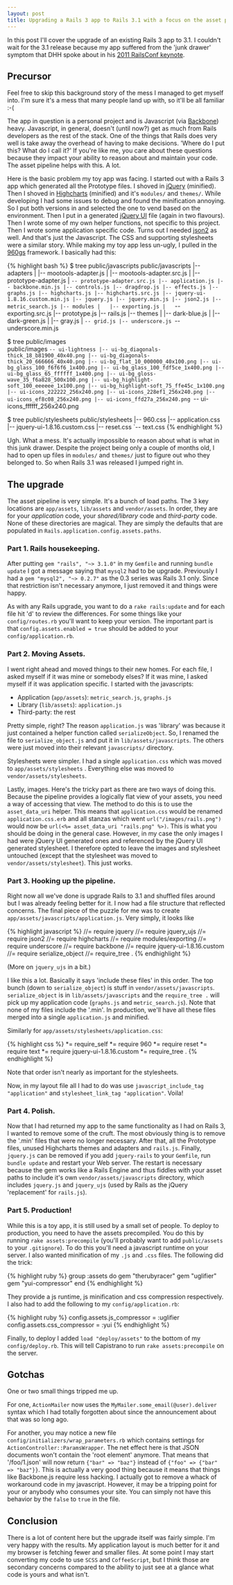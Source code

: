 ```yaml
---
layout: post
title: Upgrading a Rails 3 app to Rails 3.1 with a focus on the asset pipeline
---
```


In this post I'll cover the upgrade of an existing Rails 3 app to
3.1. I couldn't wait for the 3.1 release because my app suffered from
the 'junk drawer' symptom that DHH spoke about in his [2011 RailsConf keynote](http://www.youtube.com/watch?v=cGdCI2HhfAU).

## Precursor

Feel free to skip this background story of the mess I managed to get
myself into. I'm sure it's a mess that many people land up with, so
it'll be all familiar :-(

The app in question is a personal project and is Javascript (via
[Backbone](http://documentcloud.github.com/backbone/))
heavy. Javascript, in general, doesn't (until now?) get as much from
Rails developers as the rest of the stack. One of the things that
Rails does very well is take away the overhead of having to make
decisions. 'Where do I put this? What do I call it?' If you're like
me, you care about these questions because they impact your ability to
reason about and maintain your code. The asset pipeline helps with
this. A lot.

Here is the basic problem my toy app was facing. I started out with a
Rails 3 app which generated all the Prototype files. I shoved in
[jQuery](http://jquery.com/) (minified). Then I shoved in
[Highcharts](http://www.highcharts.com/) (minified) and it's
`modules/` and `themes/`. While developing I had some issues to debug
and found the minification annoying. So I put both versions in and
selected the one to vend based on the environment. Then I put in a
generated [jQuery UI](http://jqueryui.com/) file (again in two
flavours). Then I wrote some of my own helper functions, not specific
to this project. Then I wrote some application specific code. Turns
out I needed [json2](https://github.com/douglascrockford/JSON-js) as
well. And that's just the Javascript. The CSS and supporting
stylesheets were a similar story. While making my toy app less
un-ugly, I pulled in the [960gs](http://960.gs/) framework. I
basically had this:

{% highlight bash %}
$ tree public/javascripts 
public/javascripts
|-- adapters
|   |-- mootools-adapter.js
|   |-- mootools-adapter.src.js
|   |-- prototype-adapter.js
|   `-- prototype-adapter.src.js
|-- application.js
|-- backbone.min.js
|-- controls.js
|-- dragdrop.js
|-- effects.js
|-- graphs.js
|-- highcharts.js
|-- highcharts.src.js
|-- jquery-ui-1.8.16.custom.min.js
|-- jquery.js
|-- jquery.min.js
|-- json2.js
|-- metric_search.js
|-- modules
|   |-- exporting.js
|   `-- exporting.src.js
|-- prototype.js
|-- rails.js
|-- themes
|   |-- dark-blue.js
|   |-- dark-green.js
|   |-- gray.js
|   `-- grid.js
|-- underscore.js
`-- underscore.min.js

$ tree public/images     
public/images
`-- ui-lightness
    |-- ui-bg_diagonals-thick_18_b81900_40x40.png
    |-- ui-bg_diagonals-thick_20_666666_40x40.png
    |-- ui-bg_flat_10_000000_40x100.png
    |-- ui-bg_glass_100_f6f6f6_1x400.png
    |-- ui-bg_glass_100_fdf5ce_1x400.png
    |-- ui-bg_glass_65_ffffff_1x400.png
    |-- ui-bg_gloss-wave_35_f6a828_500x100.png
    |-- ui-bg_highlight-soft_100_eeeeee_1x100.png
    |-- ui-bg_highlight-soft_75_ffe45c_1x100.png
    |-- ui-icons_222222_256x240.png
    |-- ui-icons_228ef1_256x240.png
    |-- ui-icons_ef8c08_256x240.png
    |-- ui-icons_ffd27a_256x240.png
    `-- ui-icons_ffffff_256x240.png

$ tree public/stylesheets 
public/stylesheets
|-- 960.css
|-- application.css
|-- jquery-ui-1.8.16.custom.css
|-- reset.css
`-- text.css
{% endhighlight %}

Ugh. What a mess. It's actually impossible to reason about what is
what in this junk drawer. Despite the project being only a couple of
months old, I had to open up files in `modules/` and `themes/` just to
figure out who they belonged to. So when Rails 3.1 was released I
jumped right in.

## The upgrade

The asset pipeline is very simple. It's a bunch of load paths. The 3
key locations are `app/assets`, `lib/assets` and `vendor/assets`. In
order, they are for your *application* code, your *shared/library*
code and *third-party* code. None of these directories are
magical. They are simply the defaults that are populated in
`Rails.application.config.assets.paths`.

### Part 1. Rails housekeeping.

After putting `gem "rails", "~> 3.1.0"` in my `Gemfile` and running
`bundle update` I got a message saying that `mysql2` had to be
upgrade. Previously I had a `gem "mysql2", "~> 0.2.7"` as the 0.3
series was Rails 3.1 only. Since that restriction isn't necessary
anymore, I just removed it and things were happy.

As with any Rails upgrade, you want to do a `rake rails:update` and
for each file hit 'd' to review the differences. For some things like
your `config/routes.rb` you'll want to keep your version. The
important part is that `config.assets.enabled = true` should be added
to your `config/application.rb`.

### Part 2. Moving Assets.

I went right ahead and moved things to their new
homes. For each file, I asked myself if it was mine or somebody elses?
If it was mine, I asked myself if it was application specific. I
started with the javascripts:

* Application (`app/assets`): `metric_search.js`, `graphs.js`
* Library (`lib/assets`): `application.js`
* Third-party: the rest

Pretty simple, right? The reason `application.js` was 'library' was
because it just contained a helper function called
`serializeObject`. So, I renamed the file to `serialize_object.js` and
put it in `lib/assets/javascripts`. The others were just moved into
their relevant `javascripts/` directory.

Stylesheets were simpler. I had a single `application.css` which was
moved to `app/assets/stylesheets` . Everything else was moved to
`vendor/assets/stylesheets`.

Lastly, images. Here's the tricky part as there are two ways of doing
this. Because the pipeline provides a logically flat view of your
assets, you need a way of accessing that view. The method to do this
is to use the `asset_data_uri` helper. This means that
`application.css` would be renamed `application.css.erb` and all
stanzas which went `url("/images/rails.png")` would now be `url(<%=
asset_data_uri "rails.png" %>)`. This is what you should be doing in
the general case. However, in my case the only images I had were
jQuery UI generated ones and referenced by the jQuery UI generated
stylesheet. I therefore opted to leave the images and stylesheet
untouched (except that the stylesheet was moved to
`vendor/assets/stylesheet`). This just works.

### Part 3. Hooking up the pipeline.

Right now all we've done is upgrade Rails to 3.1 and shuffled files
around but I was already feeling better for it. I now had a file
structure that reflected concerns. The final piece of the puzzle for
me was to create `app/assets/javascripts/application.js`. Very simply,
it looks like

{% highlight javascript %}
//= require jquery
//= require jquery_ujs
//= require json2
//= require highcharts
//= require modules/exporting
//= require underscore
//= require backbone
//= require jquery-ui-1.8.16.custom
//= require serialize_object
//= require_tree .
{% endhighlight %}

(More on `jquery_ujs` in a bit.)

I like this a lot. Basically it says 'include these files' in this
order. The top bunch (down to `serialize_object`) is stuff in
`vendor/assets/javascripts`. `serialize_object` is in
`lib/assets/javascripts` and the `require_tree .` will pick up my
application code (`graphs.js` and `metric_search.js`). Note that none
of my files include the '.min'. In production, we'll have all these
files merged into a single `application.js` and minified.

Similarly for `app/assets/stylesheets/application.css`:

{% highlight css %}
*= require_self
*= require 960
*= require reset
*= require text
*= require jquery-ui-1.8.16.custom
*= require_tree . 
{% endhighlight %}

Note that order isn't nearly as important for the stylesheets.

Now, in my layout file all I had to do was use `javascript_include_tag
"application"` and `stylesheet_link_tag "application"`. Voila!

### Part 4. Polish.

Now that I had returned my app to the same functionality as I had on
Rails 3, I wanted to remove some of the cruft. The most obviously
thing is to remove the '.min' files that were no longer
necessary. After that, all the Prototype files, unused Highcharts
themes and adapters and `rails.js`. Finally, `jquery.js` can be
removed if you add `jquery-rails` to your `Gemfile`, run `bundle
update` and restart your Web server. The restart is necessary because
the gem works like a Rails Engine and thus fiddles with your asset
paths to include it's own `vendor/assets/javascripts` directory, which
includes `jquery.js` and `jquery_ujs` (used by Rails as the jQuery
'replacement' for `rails.js`).

### Part 5. Production!

While this is a toy app, it is still used by a small set of people. To
deploy to production, you need to have the assets precompiled. You do
this by running `rake assets:precompile` (you'll probably want to add
`public/assets` to your `.gitignore`). To do this you'll need a
javascript runtime on your server. I also wanted minification of my
`.js` and `.css` files. The following did the trick:

{% highlight ruby %}
group :assets do
  gem "therubyracer"
  gem "uglifier"
  gem "yui-compressor"
end
{% endhighlight %}

They provide a js runtime, js minification and css compression
respectively. I also had to add the following to my
`config/application.rb`:

{% highlight ruby %}
config.assets.js_compressor = :uglifier
config.assets.css_compressor = :yui
{% endhighlight %}

Finally, to deploy I added `load "deploy/assets"` to the bottom of my
`config/deploy.rb`. This will tell Capistrano to run `rake
assets:precompile` on the server.

## Gotchas

One or two small things tripped me up.

For one, `ActionMailer` now
uses the `MyMailer.some_email(@user).deliver` syntax which I had
totally forgotten about since the announcement about that was so long
ago.

For another, you may notice a new file
`config/initializers/wrap_parameters.rb` which contains settings for
`ActionController::ParamsWrapper`. The net effect here is that JSON
documents won't contain the 'root element' anymore. That means that
'/foo/1.json' will now return `{"bar" => "baz"}` instead of `{"foo" =>
{"bar" => "baz"}}`. This is actually a very good thing because it
means that things like Backbone.js require less hacking. I actually
got to remove a whack of workaround code in my javascript. However, it
may be a tripping point for your or anybody who consumes your
site. You can simply not have this behavior by the `false` to `true`
in the file.

## Conclusion

There is a lot of content here but the upgrade itself was fairly
simple. I'm very happy with the results. My application layout is much
better for it and my browser is fetching fewer and smaller files. At
some point I may start converting my code to use `SCSS` and
`CoffeeScript`, but I think those are secondary concerns compared to
the ability to just see at a glance what code is yours and what
isn't.
